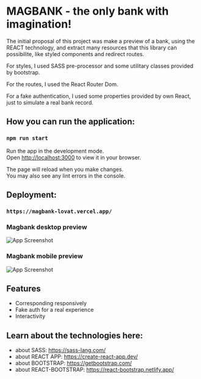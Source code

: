 # MAGBANK - the only bank with imagination!

The initial proposal of this project was make a preview of a bank, using the REACT technology, and extract many resources that this library can possibilite, like styled components and redirect routes.

For styles, I used SASS pre-processor and some utilitary classes provided by bootstrap.

For the routes, I used the React Router Dom.

For a fake authentication, I used some properties provided by own React, just to simulate a real bank record.


## How you can run the application:

### `npm run start`

Run the app in the development mode.\
Open [http://localhost:3000](http://localhost:3000) to view it in your browser.

The page will reload when you make changes.\
You may also see any lint errors in the console.


## Deployment:

### `https://magbank-lovat.vercel.app/`

### Magbank desktop preview

![App Screenshot](https://uploaddeimagens.com.br/images/004/168/909/full/dsktp-prev.png?1668805109)

### Magbank mobile preview

![App Screenshot](https://uploaddeimagens.com.br/images/004/168/929/full/mobile_prev.png?1668806195)

## Features

- Corresponding responsively
- Fake auth for a real experience
- Interactivity

## Learn about the technologies here:
- about SASS: https://sass-lang.com/
- about REACT APP: https://create-react-app.dev/
- about BOOTSTRAP: https://getbootstrap.com/
- about REACT-BOOTSTRAP: https://react-bootstrap.netlify.app/
